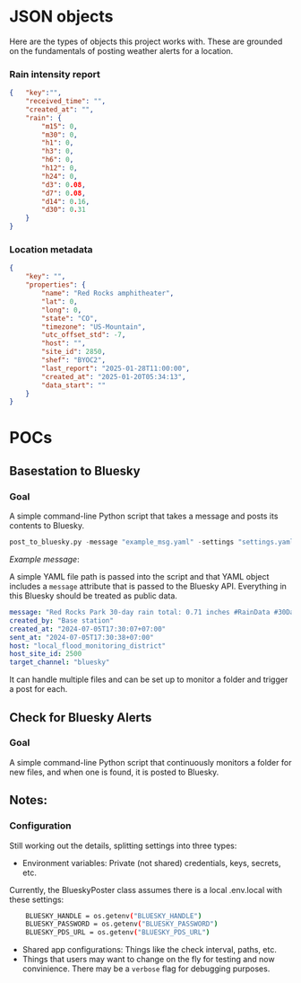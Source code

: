 # JSON objects

Here are the types of objects this project works with. These are grounded on the fundamentals of posting weather alerts for a location. 

### Rain intensity report

```json
{   "key":"",
    "received_time": "",
    "created_at": "",
    "rain": {
        "m15": 0,
        "m30": 0,
        "h1": 0,
        "h3": 0,
        "h6": 0,
        "h12": 0,
        "h24": 0,
        "d3": 0.08,
        "d7": 0.08,
        "d14": 0.16,
        "d30": 0.31
    }
}
```

### Location metadata
```json
{
	"key": "",
	"properties": {
		"name": "Red Rocks amphitheater",
		"lat": 0,
		"long": 0,
		"state": "CO",
		"timezone": "US-Mountain",
		"utc_offset_std": -7,
		"host": "",
		"site_id": 2850,
		"shef": "BYOC2",
		"last_report": "2025-01-28T11:00:00",
		"created_at": "2025-01-20T05:34:13",
		"data_start": ""
	}
}
```

# POCs

## Basestation to Bluesky

### Goal
A simple command-line Python script that takes a message and posts its contents to Bluesky. 

```python
post_to_bluesky.py -message "example_msg.yaml" -settings "settings.yaml"
```
*Example message*:

A simple YAML file path is passed into the script and that YAML object includes a `message` attribute that is passed to the Bluesky API. Everything in this Bluesky should be treated as public data. 

```yaml
message: "Red Rocks Park 30-day rain total: 0.71 inches #RainData #30Day #COWx #MHFD"
created_by: "Base station"
created_at: "2024-07-05T17:30:07+07:00" 
sent_at: "2024-07-05T17:30:38+07:00"  
host: "local_flood_monitoring_district"
host_site_id: 2500
target_channel: "bluesky"
```
It can handle multiple files and can be set up to monitor a folder and trigger a post for each. 

## Check for Bluesky Alerts

### Goal

A simple command-line Python script that continuously monitors a folder for new files, and when one is found, it is posted to Bluesky.


## Notes:


### Configuration 

Still working out the details, splitting settings into three types:
* Environment variables: Private (not shared) credentials, keys, secrets, etc.

Currently, the BlueskyPoster class assumes there is a local .env.local with these settings:
```bash
    BLUESKY_HANDLE = os.getenv("BLUESKY_HANDLE")
    BLUESKY_PASSWORD = os.getenv("BLUESKY_PASSWORD")
    BLUESKY_PDS_URL = os.getenv("BLUESKY_PDS_URL")
```



* Shared app configurations: Things like the check interval, paths, etc.
* Things that users may want to change on the fly for testing and now convinience. There may be a `verbose` flag for debugging purposes.

